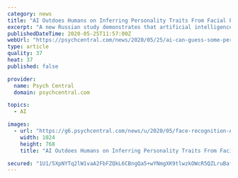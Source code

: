 ```yaml
---
category: news
title: "AI Outdoes Humans on Inferring Personality Traits From Facial Features"
excerpt: "A new Russian study demonstrates that artificial intelligence (AI) is able to infer people's personalities from \"selfie\" photographs better than human raters do. The technology was able"
publishedDateTime: 2020-05-25T11:57:00Z
webUrl: "https://psychcentral.com/news/2020/05/25/ai-can-guess-some-personality-traits-from-facial-features/156806.html"
type: article
quality: 37
heat: 37
published: false

provider:
  name: Psych Central
  domain: psychcentral.com

topics:
  - AI

images:
  - url: "https://g6.psychcentral.com/news/u/2020/05/face-recognition-AI-self-large-bigstock-1024x768.jpg"
    width: 1024
    height: 768
    title: "AI Outdoes Humans on Inferring Personality Traits From Facial Features"

secured: "1U1/5XpNYTq2lW1vaA2FbFZQkL6CBngQa5+wYNmgXK9tlwzkOWcR5QZLruBaf65QO1q5AHVQCNwtSqpRWGJi+brQfhB7aZU1c9+B2s8hhqvfYndhdQ1cAx/tX/WGhU9w46F3IF2k27k7lhhV09aoY/nTR0fmonQ6y1KK+vjLEAneKevlwNCCyG2JDt7rTalVDLJuoNgOr75Adl2TqNGHtRW+PFgLZIjlGb14FyVnlvCA4WkzRG2+rUzDTrT/sk13jElF+pdF+/mQbiQQjDej4y/KKFxY8YhRk5Jc/l4Mkvq1zQEScishhF3d20d39JcN;dk3gSrz1spNLKsaeHtNyWA=="
---
```


